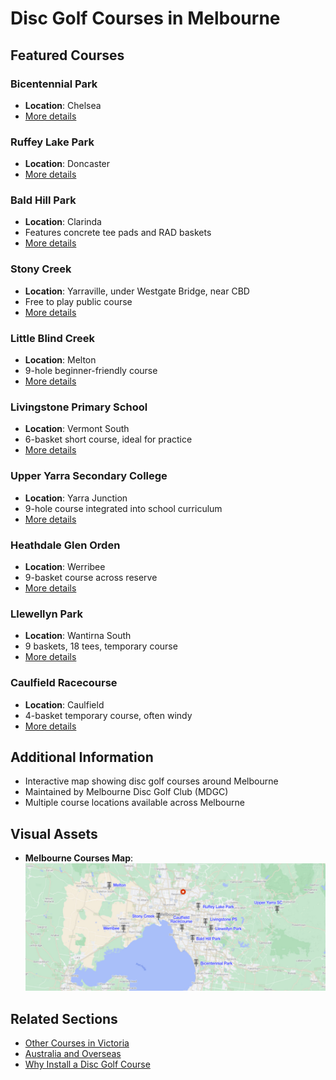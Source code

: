 # Disc Golf Courses in Melbourne

## Featured Courses

### Bicentennial Park
- **Location**: Chelsea
- [More details](../bicentennial-park/index.md)

### Ruffey Lake Park  
- **Location**: Doncaster
- [More details](../ruffey-lake-park-disc-golf-course/index.md)

### Bald Hill Park
- **Location**: Clarinda
- Features concrete tee pads and RAD baskets
- [More details](../bald-hill-park-disc-golf-course/index.md)

### Stony Creek
- **Location**: Yarraville, under Westgate Bridge, near CBD
- Free to play public course
- [More details](../stony-creek-disc-golf-course/index.md)

### Little Blind Creek
- **Location**: Melton
- 9-hole beginner-friendly course
- [More details](../little-blind-creek/index.md)

### Livingstone Primary School
- **Location**: Vermont South
- 6-basket short course, ideal for practice
- [More details](../livingstone-primary-school/index.md)

### Upper Yarra Secondary College
- **Location**: Yarra Junction
- 9-hole course integrated into school curriculum
- [More details](../upper-yarra-secondary-college/index.md)

### Heathdale Glen Orden
- **Location**: Werribee
- 9-basket course across reserve
- [More details](../heathdale-glen-orden-trial/index.md)

### Llewellyn Park
- **Location**: Wantirna South
- 9 baskets, 18 tees, temporary course
- [More details](../llewellyn-park/index.md)

### Caulfield Racecourse
- **Location**: Caulfield
- 4-basket temporary course, often windy
- [More details](../caulfield-racecourse/index.md)

## Additional Information
- Interactive map showing disc golf courses around Melbourne
- Maintained by Melbourne Disc Golf Club (MDGC)
- Multiple course locations available across Melbourne

## Visual Assets
- **Melbourne Courses Map**: ![Melbourne Courses Map](courses-map.png)

## Related Sections
- [Other Courses in Victoria](../other-courses-in-victoria/index.md)
- [Australia and Overseas](../australia-international/index.md)
- [Why Install a Disc Golf Course](../why-install-a-disc-golf-course.md)